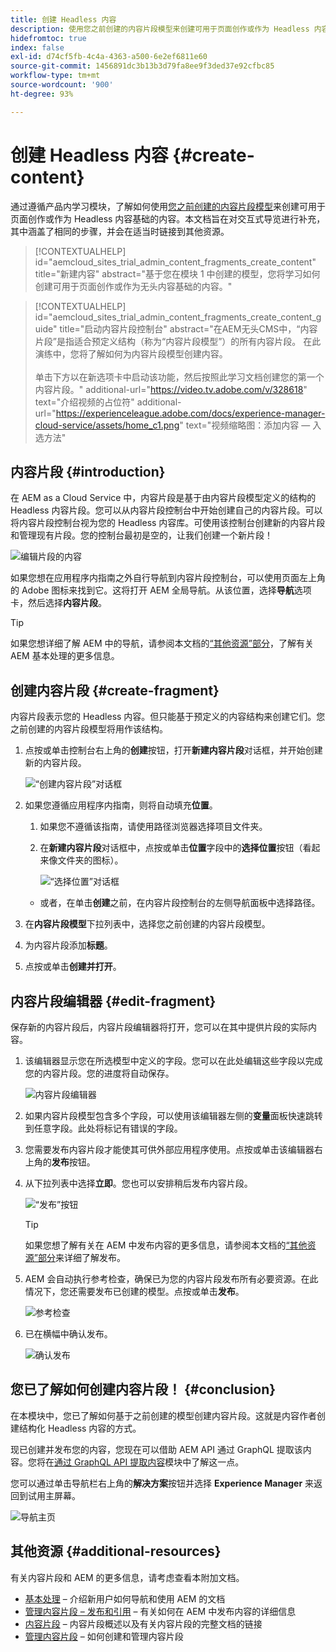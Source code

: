 ```yaml
---
title: 创建 Headless 内容
description: 使用您之前创建的内容片段模型来创建可用于页面创作或作为 Headless 内容基础的内容。
hidefromtoc: true
index: false
exl-id: d74cf5fb-4c4a-4363-a500-6e2ef6811e60
source-git-commit: 1456891dc3b13b3d79fa8ee9f3ded37e92cfbc85
workflow-type: tm+mt
source-wordcount: '900'
ht-degree: 93%

---
```


# 创建 Headless 内容 {#create-content}

通过遵循产品内学习模块，了解如何使用[您之前创建的内容片段模型](content-structure.md)来创建可用于页面创作或作为 Headless 内容基础的内容。本文档旨在对交互式导览进行补充，其中涵盖了相同的步骤，并会在适当时链接到其他资源。

>[!CONTEXTUALHELP]
>id="aemcloud_sites_trial_admin_content_fragments_create_content"
>title="新建内容"
>abstract="基于您在模块 1 中创建的模型，您将学习如何创建可用于页面创作或作为无头内容基础的内容。"

>[!CONTEXTUALHELP]
>id="aemcloud_sites_trial_admin_content_fragments_create_content_guide"
>title="启动内容片段控制台"
>abstract="在AEM无头CMS中，“内容片段”是指适合预定义结构（称为“内容片段模型”）的所有内容片段。 在此演练中，您将了解如何为内容片段模型创建内容。<br><br>单击下方以在新选项卡中启动该功能，然后按照此学习文档创建您的第一个内容片段。"
>additional-url="https://video.tv.adobe.com/v/328618" text="介绍视频的占位符"
>additional-url="https://experienceleague.adobe.com/docs/experience-manager-cloud-service/assets/home_c1.png" text="视频缩略图：添加内容 — 入选方法"

## 内容片段 {#introduction}

在 AEM as a Cloud Service 中，内容片段是基于由内容片段模型定义的结构的 Headless 内容片段。您可以从内容片段控制台中开始创建自己的内容片段。可以将内容片段控制台视为您的 Headless 内容库。可使用该控制台创建新的内容片段和管理现有片段。您的控制台最初是空的，让我们创建一个新片段！

![编辑片段的内容](assets/create-content/content-fragment-console.png)

如果您想在应用程序内指南之外自行导航到内容片段控制台，可以使用页面左上角的 Adobe 图标来找到它。这将打开 AEM 全局导航。从该位置，选择&#x200B;**导航**&#x200B;选项卡，然后选择&#x200B;**内容片段**。

>[!TIP]
>
>如果您想详细了解 AEM 中的导航，请参阅本文档的[“其他资源”部分](#additional-resources)，了解有关 AEM 基本处理的更多信息。

## 创建内容片段 {#create-fragment}

内容片段表示您的 Headless 内容。但只能基于预定义的内容结构来创建它们。您之前创建的内容片段模型将用作该结构。

1. 点按或单击控制台右上角的&#x200B;**创建**&#x200B;按钮，打开&#x200B;**新建内容片段**&#x200B;对话框，并开始创建新的内容片段。

   ![“创建内容片段”对话框](assets/create-content/create-content-fragment.png)

1. 如果您遵循应用程序内指南，则将自动填充&#x200B;**位置**。

   1. 如果您不遵循该指南，请使用路径浏览器选择项目文件夹。

   1. 在&#x200B;**新建内容片段**&#x200B;对话框中，点按或单击&#x200B;**位置**&#x200B;字段中的&#x200B;**选择位置**&#x200B;按钮（看起来像文件夹的图标）。

      ![“选择位置”对话框](assets/create-content/choose-location.png)
   * 或者，在单击&#x200B;**创建**&#x200B;之前，在内容片段控制台的左侧导航面板中选择路径。


1. 在&#x200B;**内容片段模型**&#x200B;下拉列表中，选择您之前创建的内容片段模型。

1. 为内容片段添加&#x200B;**标题**。

1. 点按或单击&#x200B;**创建并打开**。

## 内容片段编辑器 {#edit-fragment}

保存新的内容片段后，内容片段编辑器将打开，您可以在其中提供片段的实际内容。

1. 该编辑器显示您在所选模型中定义的字段。您可以在此处编辑这些字段以完成您的内容片段。您的进度将自动保存。

   ![内容片段编辑器](assets/create-content/content-fragment-editor.png)

1. 如果内容片段模型包含多个字段，可以使用该编辑器左侧的&#x200B;**变量**&#x200B;面板快速跳转到任意字段。此处将标记有错误的字段。

1. 您需要发布内容片段才能使其可供外部应用程序使用。点按或单击该编辑器右上角的&#x200B;**发布**&#x200B;按钮。

1. 从下拉列表中选择&#x200B;**立即**。您也可以安排稍后发布内容片段。

   ![“发布”按钮](assets/create-content/publish.png)

   >[!TIP]
   >
   >如果您想了解有关在 AEM 中发布内容的更多信息，请参阅本文档的[“其他资源”部分](#additional-resources)来详细了解发布。

1. AEM 会自动执行参考检查，确保已为您的内容片段发布所有必要资源。在此情况下，您还需要发布已创建的模型。点按或单击&#x200B;**发布**。

   ![参考检查](assets/create-content/references.png)

1. 已在横幅中确认发布。

   ![确认发布](assets/create-content/publish-confirm.png)

## 您已了解如何创建内容片段！ {#conclusion}

在本模块中，您已了解如何基于之前创建的模型创建内容片段。这就是内容作者创建结构化 Headless 内容的方式。

现已创建并发布您的内容，您现在可以借助 AEM API 通过 GraphQL 提取该内容。您将在[通过 GraphQL API 提取内容](extract-content.md)模块中了解这一点。

您可以通过单击导航栏右上角的&#x200B;**解决方案**&#x200B;按钮并选择 **Experience Manager** 来返回到试用主屏幕。

![导航主页](assets/create-content/home.png)

## 其他资源 {#additional-resources}

有关内容片段和 AEM 的更多信息，请考虑查看本附加文档。

* [基本处理](/help/sites-cloud/authoring/getting-started/basic-handling.md) – 介绍新用户如何导航和使用 AEM 的文档
* [管理内容片段 – 发布和引用](/help/assets/content-fragments/content-fragments-managing.md#publishing-and-referencing-a-fragment) – 有关如何在 AEM 中发布内容的详细信息
* [内容片段](/help/assets/content-fragments/content-fragments.md) – 内容片段概述以及有关内容片段的完整文档的链接
* [管理内容片段](/help/assets/content-fragments/content-fragments-managing.md) – 如何创建和管理内容片段
